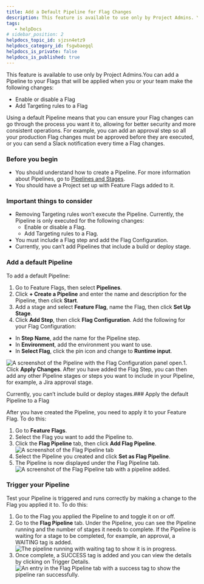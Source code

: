 ```yaml
---
title: Add a Default Pipeline for Flag Changes
description: This feature is available to use only by Project Admins. You can add a Pipeline to your Flags that will be applied when you or your team make the following changes&#58; Enable or disable a Flag. Add Targ…
tags: 
   - helpDocs
# sidebar_position: 2
helpdocs_topic_id: sjzsn4etz9
helpdocs_category_id: fsgwbaegql
helpdocs_is_private: false
helpdocs_is_published: true
---
```


This feature is available to use only by Project Admins.You can add a Pipeline to your Flags that will be applied when you or your team make the following changes:

* Enable or disable a Flag
* Add Targeting rules to a Flag

Using a default Pipeline means that you can ensure your Flag changes can go through the process you want it to, allowing for better security and more consistent operations. For example, you can add an approval step so all your production Flag changes must be approved before they are executed, or you can send a Slack notification every time a Flag changes. 

### Before you begin

* You should understand how to create a Pipeline. For more information about Pipelines, go to [Pipelines and Stages](/category/kncngmy17o-pipelines).
* You should have a Project set up with Feature Flags added to it.

### Important things to consider

* Removing Targeting rules won’t execute the Pipeline. Currently, the Pipeline is only executed for the following changes:
	+ Enable or disable a Flag.
	+ Add Targeting rules to a Flag.
* You must include a Flag step and add the Flag Configuration.
* Currently, you can’t add Pipelines that include a build or deploy stage.

### Add a default Pipeline

To add a default Pipeline: 

1. Go to Feature Flags, then select **Pipelines**.
2. Click **+ Create a Pipeline** and enter the name and description for the Pipeline, then click **Start**.
3. Add a stage and select **Feature Flag**, name the Flag, then click **Set Up Stage**.
4. Click **Add Step**, then click **Flag Configuration**. Add the following for your Flag Configuration:
* In **Step Name**, add the name for the Pipeline step.
* In **Environment**, add the environment you want to use.
* In **Select Flag**, click the pin icon and change to **Runtime input**.

![A screenshot of the Pipeline with the Flag Configuration panel open.](https://files.helpdocs.io/kw8ldg1itf/articles/sjzsn4etz9/1665673820066/2-o-4-h-9-k-tsojs-w-6-jo-cpjkfds-0-tun-es-vfi-8-y-9-au-vp-8-x-rcb-jfd-3-n-871-s-yzlx-5-u-6-uejlm-12-kmvzd-9-a-5-kuh-5-l-gdhqxh-h-0-uohn-cb-0-a-iu-yu-8-pnk-4-z-fo-tt-0-fmze-8-m-8-fq-tqzml-ly-ua-pqfev-w-6-ugsqpl-oz-9-tbbjvu-nbsx-lni-2-es-bb-qtv-e-9-cfv-5-a-ve-vl-oik-vv-a-6-g)1. Click **Apply Changes**. After you have added the Flag Step, you can then add any other Pipeline stages or steps you want to include in your Pipeline, for example, a Jira approval stage.

Currently, you can’t include build or deploy stages.### Apply the default Pipeline to a Flag

After you have created the Pipeline, you need to apply it to your Feature Flag. To do this:

1. Go to **Feature Flags**.
2. Select the Flag you want to add the Pipeline to.
3. Click the **Flag Pipeline** tab, then click **Add Flag Pipeline**.  
![A screenshot of the Flag Pipeline tab](https://files.helpdocs.io/kw8ldg1itf/articles/sjzsn4etz9/1665673826400/pqm-mstcq-ehd-e-3-nhd-nveewdcf-gwv-wocja-nrzv-419-gz-pf-2-xll-0-g-um-43-ekyyjr-acychkuhi-2-x-3-f-birg-l-0-rpkeygy-5-n-8-u-1-emd-2-ya-m-03-ug-wuct-ckke-39-g-53-v-3-ac-lea-0-bxx-muo-or-5-drqbgsuy-smfgploqa-aqn-y-2-kzfz-3-vyea-i-063-igo-ksf-5-x-xtwjh-og)
4. Select the Pipeline you created and click **Set as Flag Pipeline**.
5. The Pipeline is now displayed under the Flag Pipeline tab.  
![A screenshot of the Flag Pipeline tab with a pipeline added.](https://files.helpdocs.io/kw8ldg1itf/articles/sjzsn4etz9/1665673832040/eem-b-g-wig-xqvz-adiztu-7-bk-smccin-uok-vg-6-ok-pwn-gfw-9-z-bx-qgmo-0-b-qyojx-4-mck-t-ynt-7-f-jqfh-x-5-u-kojjk-bo-1-xo-joqv-x-3-ega-y-4-l-ut-yk-1-h-1-zm-7-hh-jzo-2-x-5-o-dyn-gu-2-jxb-8-k-qz-2-j-rwy-vktjd-98-aqc-h-9-os-sq-8-g-dm-tc-ysq-2-n-7-1-oocux-tf-ih-pps-kwyw-sw)

### Trigger your Pipeline

Test your Pipeline is triggered and runs correctly by making a change to the Flag you applied it to. To do this:

1. Go to the Flag you applied the Pipeline to and toggle it on or off.
2. Go to the **Flag Pipeline** tab. Under the Pipeline, you can see the Pipeline running and the number of stages it needs to complete. If the Pipeline is waiting for a stage to be completed, for example, an approval, a WAITING tag is added.  
![The pipeline running with waiting tag to show it is in progress.](https://files.helpdocs.io/kw8ldg1itf/articles/sjzsn4etz9/1665673836401/1-lw-6-l-8-soe-0-lm-91-l-xe-6-z-8-vxs-7-bg-cq-rvxi-ww-3-aqwu-oay-jd-d-0-wa-vt-9-qzcu-3-zafy-iyn-0-g-65-tue-nkixtpz-u-72-t-0-w-86-v-6-gjp-bvnit-v-0-h-dfi-fl-vru-gjf-dim-fn-b-fop-ofl-uoet-2-wk-bg-2-s-27-f-mmd-sw-nke-0-ru-lts-te-r-2-nd-so-ir-0-art-y-02-yax-cf-41-eb-ijbfd-dt-a)
3. Once complete, a SUCCESS tag is added and you can view the details by clicking on Trigger Details.  
![An entry in the Flag Pipeline tab with a success tag to show the pipeline ran successfully. ](https://files.helpdocs.io/kw8ldg1itf/articles/sjzsn4etz9/1665673841149/myso-4-cf-7-l-xdiv-dcbq-gkk-6-vxn-8-u-tj-nzddx-s-0-nk-4-sg-o-2-qrvv-8-ke-gg-ty-4-wv-9-arh-juj-f-3-iq-nhuk-5-x-kb-l-3-rkt-3-ngdzu-94-i-1-cuu-g-5-ta-9-oxgc-lz-h-78-bg-4-h-p-3-vkws-4-b-v-1-zyk-0-fkk-1-v-5-u-5-ew-ks-h-0-gctld-zi-j-3-rmryr-gmf-38-xy-0-fim-ez-9-p-tpmi-suk-xe-zmvw)

 

 

 

